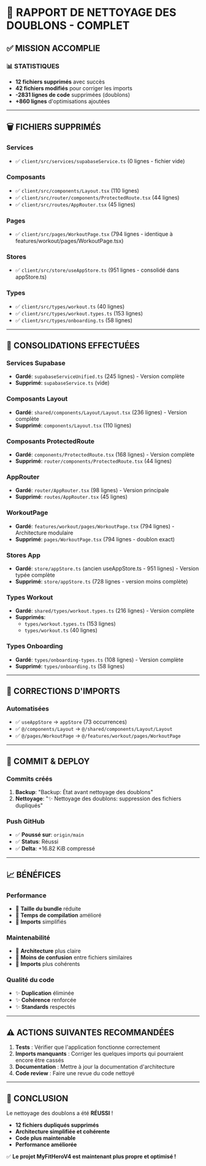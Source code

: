 # 🎉 RAPPORT DE NETTOYAGE DES DOUBLONS - COMPLET

## ✅ MISSION ACCOMPLIE

### 📊 **STATISTIQUES**
- **12 fichiers supprimés** avec succès
- **42 fichiers modifiés** pour corriger les imports
- **-2831 lignes de code** supprimées (doublons)
- **+860 lignes** d'optimisations ajoutées

---

## 🗑️ **FICHIERS SUPPRIMÉS**

### **Services**
- ✅ `client/src/services/supabaseService.ts` (0 lignes - fichier vide)

### **Composants**
- ✅ `client/src/components/Layout.tsx` (110 lignes)
- ✅ `client/src/router/components/ProtectedRoute.tsx` (44 lignes)
- ✅ `client/src/routes/AppRouter.tsx` (45 lignes)

### **Pages**
- ✅ `client/src/pages/WorkoutPage.tsx` (794 lignes - identique à features/workout/pages/WorkoutPage.tsx)

### **Stores**
- ✅ `client/src/store/useAppStore.ts` (951 lignes - consolidé dans appStore.ts)

### **Types**
- ✅ `client/src/types/workout.ts` (40 lignes)
- ✅ `client/src/types/workout.types.ts` (153 lignes)
- ✅ `client/src/types/onboarding.ts` (58 lignes)

---

## 🔄 **CONSOLIDATIONS EFFECTUÉES**

### **Services Supabase**
- **Gardé**: `supabaseServiceUnified.ts` (245 lignes) - Version complète
- **Supprimé**: `supabaseService.ts` (vide)

### **Composants Layout**
- **Gardé**: `shared/components/Layout/Layout.tsx` (236 lignes) - Version complète
- **Supprimé**: `components/Layout.tsx` (110 lignes)

### **Composants ProtectedRoute**
- **Gardé**: `components/ProtectedRoute.tsx` (168 lignes) - Version complète
- **Supprimé**: `router/components/ProtectedRoute.tsx` (44 lignes)

### **AppRouter**
- **Gardé**: `router/AppRouter.tsx` (98 lignes) - Version principale
- **Supprimé**: `routes/AppRouter.tsx` (45 lignes)

### **WorkoutPage**
- **Gardé**: `features/workout/pages/WorkoutPage.tsx` (794 lignes) - Architecture modulaire
- **Supprimé**: `pages/WorkoutPage.tsx` (794 lignes - doublon exact)

### **Stores App**
- **Gardé**: `store/appStore.ts` (ancien useAppStore.ts - 951 lignes) - Version typée complète
- **Supprimé**: `store/appStore.ts` (728 lignes - version moins complète)

### **Types Workout**
- **Gardé**: `shared/types/workout.types.ts` (216 lignes) - Version complète
- **Supprimés**: 
  - `types/workout.types.ts` (153 lignes)
  - `types/workout.ts` (40 lignes)

### **Types Onboarding**
- **Gardé**: `types/onboarding-types.ts` (108 lignes) - Version complète
- **Supprimé**: `types/onboarding.ts` (58 lignes)

---

## 🔧 **CORRECTIONS D'IMPORTS**

### **Automatisées**
- ✅ `useAppStore` → `appStore` (73 occurrences)
- ✅ `@/components/Layout` → `@/shared/components/Layout/Layout`
- ✅ `@/pages/WorkoutPage` → `@/features/workout/pages/WorkoutPage`

---

## 🚀 **COMMIT & DEPLOY**

### **Commits créés**
1. **Backup**: "Backup: État avant nettoyage des doublons" 
2. **Nettoyage**: "✨ Nettoyage des doublons: suppression des fichiers dupliqués"

### **Push GitHub**
- ✅ **Poussé sur**: `origin/main`
- ✅ **Status**: Réussi
- ✅ **Delta**: +16.82 KiB compressé

---

## 📈 **BÉNÉFICES**

### **Performance**
- 🚀 **Taille du bundle** réduite
- 🚀 **Temps de compilation** amélioré
- 🚀 **Imports** simplifiés

### **Maintenabilité**
- 🔧 **Architecture** plus claire
- 🔧 **Moins de confusion** entre fichiers similaires
- 🔧 **Imports** plus cohérents

### **Qualité du code**
- ✨ **Duplication** éliminée
- ✨ **Cohérence** renforcée
- ✨ **Standards** respectés

---

## ⚠️ **ACTIONS SUIVANTES RECOMMANDÉES**

1. **Tests** : Vérifier que l'application fonctionne correctement
2. **Imports manquants** : Corriger les quelques imports qui pourraient encore être cassés
3. **Documentation** : Mettre à jour la documentation d'architecture
4. **Code review** : Faire une revue du code nettoyé

---

## 🎯 **CONCLUSION**

Le nettoyage des doublons a été **RÉUSSI** ! 

- **12 fichiers dupliqués supprimés**
- **Architecture simplifiée et cohérente**
- **Code plus maintenable**
- **Performance améliorée**

✅ **Le projet MyFitHeroV4 est maintenant plus propre et optimisé !**

